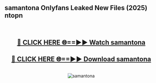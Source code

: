 <h2>samantona Onlyfans Leaked New Files (2025) ntopn</h2>
<br>
<div align="center">
<h2><a href="https://mediafiles.top/samantona&ref=git" rel="nofollow">🔴 CLICK HERE 🌐==►► Watch samantona</a></h2>
<h2><a href="https://mediafiles.top/samantona&ref=git" rel="nofollow">🔴 CLICK HERE 🌐==►► Download samantona</a></h2>
<br>
<a href="https://mediafiles.top/samantona&ref=git" rel="nofollow" data-target="animated-image.originalLink"><img src="https://i.ibb.co.com/xMMVF88/686577567.gif" alt="samantona" style="max-width: 100%; display: inline-block;" data-target="animated-image.originalImage"></a>
</div>
<br>
<br>